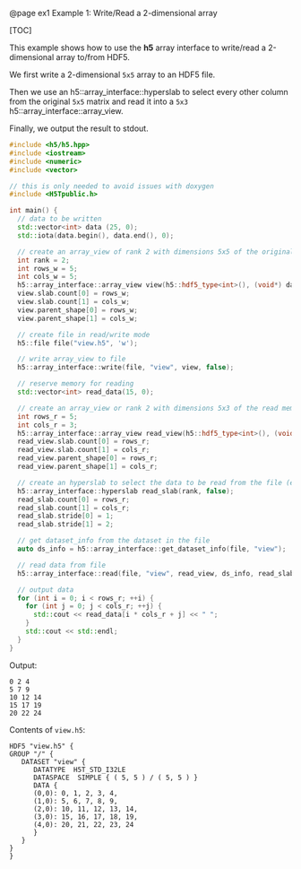 @page ex1 Example 1: Write/Read a 2-dimensional array

[TOC]

This example shows how to use the **h5** array interface to write/read a 2-dimensional array to/from HDF5.

We first write a 2-dimensional `5x5` array to an HDF5 file.

Then we use an h5::array_interface::hyperslab to select every other column from the original `5x5` matrix and
read it into a `5x3` h5::array_interface::array_view.

Finally, we output the result to stdout.

```cpp
#include <h5/h5.hpp>
#include <iostream>
#include <numeric>
#include <vector>

// this is only needed to avoid issues with doxygen
#include <H5Tpublic.h>

int main() {
  // data to be written
  std::vector<int> data (25, 0);
  std::iota(data.begin(), data.end(), 0);

  // create an array_view of rank 2 with dimensions 5x5 of the original data
  int rank = 2;
  int rows_w = 5;
  int cols_w = 5;
  h5::array_interface::array_view view(h5::hdf5_type<int>(), (void*) data.data(), rank, false);
  view.slab.count[0] = rows_w;
  view.slab.count[1] = cols_w;
  view.parent_shape[0] = rows_w;
  view.parent_shape[1] = cols_w;

  // create file in read/write mode
  h5::file file("view.h5", 'w');

  // write array_view to file
  h5::array_interface::write(file, "view", view, false);

  // reserve memory for reading
  std::vector<int> read_data(15, 0);

  // create an array_view or rank 2 with dimensions 5x3 of the read memory
  int rows_r = 5;
  int cols_r = 3;
  h5::array_interface::array_view read_view(h5::hdf5_type<int>(), (void*) read_data.data(), rank, false);
  read_view.slab.count[0] = rows_r;
  read_view.slab.count[1] = cols_r;
  read_view.parent_shape[0] = rows_r;
  read_view.parent_shape[1] = cols_r;

  // create an hyperslab to select the data to be read from the file (every other column -> stride in second dimension is 2)
  h5::array_interface::hyperslab read_slab(rank, false);
  read_slab.count[0] = rows_r;
  read_slab.count[1] = cols_r;
  read_slab.stride[0] = 1;
  read_slab.stride[1] = 2;

  // get dataset_info from the dataset in the file
  auto ds_info = h5::array_interface::get_dataset_info(file, "view");

  // read data from file
  h5::array_interface::read(file, "view", read_view, ds_info, read_slab);

  // output data
  for (int i = 0; i < rows_r; ++i) {
    for (int j = 0; j < cols_r; ++j) {
      std::cout << read_data[i * cols_r + j] << " ";
    }
    std::cout << std::endl;
  }
}
```

Output:

```
0 2 4
5 7 9
10 12 14
15 17 19
20 22 24
```

Contents of `view.h5`:

```
HDF5 "view.h5" {
GROUP "/" {
   DATASET "view" {
      DATATYPE  H5T_STD_I32LE
      DATASPACE  SIMPLE { ( 5, 5 ) / ( 5, 5 ) }
      DATA {
      (0,0): 0, 1, 2, 3, 4,
      (1,0): 5, 6, 7, 8, 9,
      (2,0): 10, 11, 12, 13, 14,
      (3,0): 15, 16, 17, 18, 19,
      (4,0): 20, 21, 22, 23, 24
      }
   }
}
}
```
